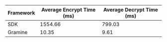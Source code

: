 | **Framework** | **Average Encrypt Time (ms)** | **Average Decrypt Time (ms)** |
|---------------|-------------------------------------|-------------------------------------|
| SDK           | 1554.66                             | 799.03                             |
| Gramine       | 10.35                               | 9.61                               |
